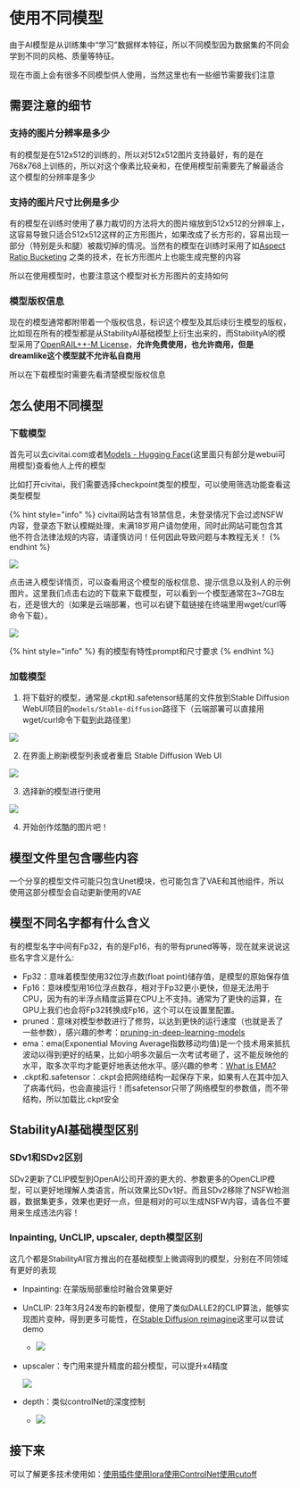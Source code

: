 # 使用不同模型

由于AI模型是从训练集中“学习”数据样本特征，所以不同模型因为数据集的不同会学到不同的风格、质量等特征。

现在市面上会有很多不同模型供人使用，当然这里也有一些细节需要我们注意

## 需要注意的细节

### 支持的图片分辨率是多少

有的模型是在512x512的训练的，所以对512x512图片支持最好，有的是在768x768上训练的，所以对这个像素比较亲和，在使用模型前需要先了解最适合这个模型的分辨率是多少

### 支持的图片尺寸比例是多少

有的模型在训练时使用了暴力裁切的方法将大的图片缩放到512x512的分辨率上，这容易导致只适合512x512这样的正方形图片，如果改成了长方形的，容易出现一部分（特别是头和腿）被裁切掉的情况。当然有的模型在训练时采用了如[Aspect Ratio Bucketing](https://z28pynubvc.feishu.cn/wiki/wikcnwE9Ma5JVIUOgOei9a9CUVc) 之类的技术，在长方形图片上也能生成完整的内容

所以在使用模型时，也要注意这个模型对长方形图片的支持如何

### 模型版权信息

现在的模型通常都附带着一个版权信息，标识这个模型及其后续衍生模型的版权，比如现在所有的模型都是从StabilityAI基础模型上衍生出来的，而StabilityAI的模型采用了[OpenRAIL++-M License](https://www.ykilcher.com/license)，**允许免费使用，也允许商用，**但是dreamlike这个模型就**不允许私自商用**

所以在下载模型时需要先看清楚模型版权信息

## 怎么使用不同模型

### 下载模型

首先可以去civitai.com或者[Models - Hugging Face](https://huggingface.co/models)(这里面只有部分是webui可用模型)查看他人上传的模型

比如打开civitai，我们需要选择checkpoint类型的模型，可以使用筛选功能查看这类型模型

{% hint style="info" %}
civitai网站含有18禁信息，未登录情况下会过滤NSFW内容，登录态下默认模糊处理，未满18岁用户请勿使用，同时此网站可能包含其他不符合法律法规的内容，请谨慎访问！任何因此导致问题与本教程无关！
{% endhint %}

![](<../.gitbook/assets/image (9).png>)

点击进入模型详情页，可以查看用这个模型的版权信息、提示信息以及别人的示例图片。这里我们点击右边的下载来下载模型，可以看到一个模型通常在3\~7GB左右，还是很大的（如果是云端部署，也可以右键下载链接在终端里用wget/curl等命令下载）。

![](<../.gitbook/assets/image (2).png>)

{% hint style="info" %}
有的模型有特性prompt和尺寸要求
{% endhint %}

### 加载模型

1. 将下载好的模型，通常是.ckpt和.safetensor结尾的文件放到Stable Diffusion WebUI项目的`models/Stable-diffusion`路径下（云端部署可以直接用wget/curl命令下载到此路径里）

![](<../.gitbook/assets/image (10).png>)



2. 在界面上刷新模型列表或者重启 Stable Diffusion Web UI

![](<../.gitbook/assets/image (4).png>)

3. 选择新的模型进行使用

![](<../.gitbook/assets/image (11).png>)

4. 开始创作炫酷的图片吧！

## 模型文件里包含哪些内容

一个分享的模型文件可能只包含Unet模块，也可能包含了VAE和其他组件，所以使用这部分模型会自动更新使用的VAE

## 模型不同名字都有什么含义

有的模型名字中间有Fp32，有的是Fp16，有的带有pruned等等，现在就来说说这些名字含义是什么:

* Fp32：意味着模型使用32位浮点数(float point)储存值，是模型的原始保存值
* Fp16：意味模型用16位浮点数存，相对于Fp32更小更快，但是无法用于CPU，因为有的半浮点精度运算在CPU上不支持。通常为了更快的运算，在GPU上我们也会将Fp32转换成Fp16，这个可以在设置里配置。
* pruned：意味对模型参数进行了修剪，以达到更快的运行速度（也就是丢了一些参数），感兴趣的参考：[pruning-in-deep-learning-models](https://medium.com/@souvik.paul01/pruning-in-deep-learning-models-1067a19acd89)
* ema：ema(Exponential Moving Average指数移动均值)是一个技术用来抵抗波动以得到更好的结果，比如小明多次最后一次考试考砸了，这不能反映他的水平，取多次平均才能更好地表达他水平。感兴趣的参考：[What is EMA?](https://www.investopedia.com/terms/e/ema.asp)
* .ckpt和.safetensor：.ckpt会把网络结构一起保存下来，如果有人在其中加入了病毒代码，也会直接运行！而safetensor只带了网络模型的参数值，而不带结构，所以加载比.ckpt安全

## StabilityAI基础模型区别

### SDv1和SDv2区别

SDv2更新了CLIP模型到OpenAI公司开源的更大的、参数更多的OpenCLIP模型，可以更好地理解人类语言，所以效果比SDv1好。而且SDv2移除了NSFW检测器，数据集更多，效果也更好一点，但是相对的可以生成NSFW内容，请各位不要用来生成违法内容！

### Inpainting, UnCLIP, upscaler, depth模型区别

这几个都是StabilityAI官方推出的在基础模型上微调得到的模型，分别在不同领域有更好的表现

* Inpainting: 在蒙版局部重绘时融合效果更好
* UnCLIP: 23年3月24发布的新模型，使用了类似DALLE2的CLIP算法，能够实现图片变种，得到更多可能性，在[Stable Diffusion reimagine](https://clipdrop.co/stable-diffusion-reimagine)这里可以尝试demo
  * ![](<../.gitbook/assets/image (8).png>)
*   upscaler：专门用来提升精度的超分模型，可以提升x4精度

    ![](<../.gitbook/assets/image (12).png>)
* depth：类似controlNet的深度控制
  * ![](<../.gitbook/assets/image (5).png>)

## 接下来

可以了解更多技术使用如：[使用插件](https://z28pynubvc.feishu.cn/wiki/wikcnqBdyaUblEPDc9dcreFMaZH)[使用lora](https://z28pynubvc.feishu.cn/wiki/wikcnQswCAJG85SDltwOXWRuVYb)[使用ControlNet](https://z28pynubvc.feishu.cn/wiki/wikcndXUjEUkWJvEOWQ8aQeUwxQ)[使用cutoff](https://z28pynubvc.feishu.cn/wiki/wikcn0R1teu7iP5sJlszrvnIFVd)
